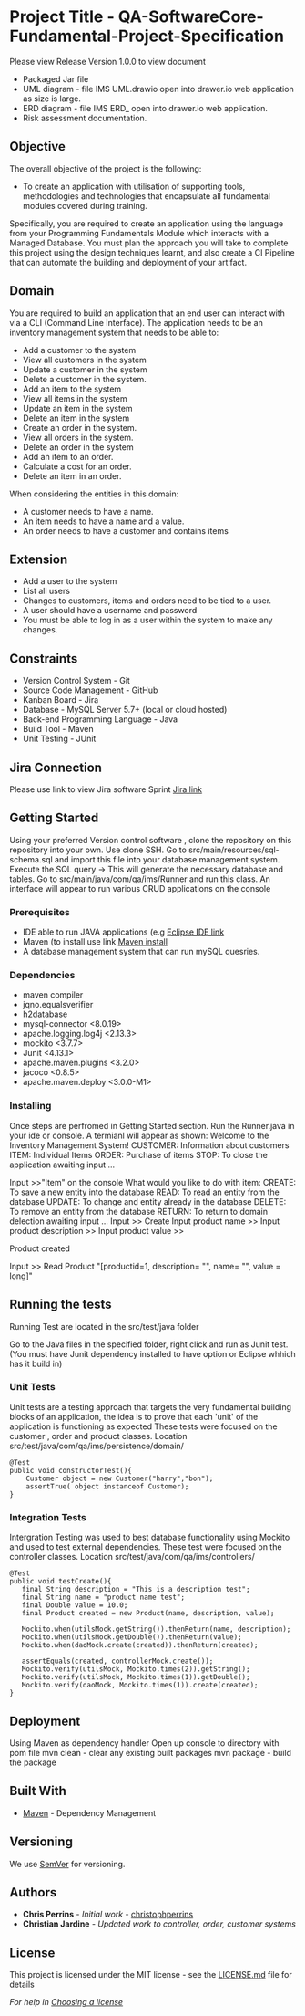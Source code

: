 # Project Title -  QA-SoftwareCore-Fundamental-Project-Specification

Please view Release Version 1.0.0 to view document
* Packaged Jar file
* UML diagram - file IMS UML.drawio open into drawer.io web application as size is large.
* ERD diagram - file IMS ERD_ open into drawer.io web application.
* Risk assessment documentation.

## Objective

The overall objective of the project is the following:

  * To create an application with utilisation of supporting tools, methodologies and technologies that encapsulate all fundamental modules covered during training.

Specifically, you are required to create an application using the language from your Programming Fundamentals Module which interacts with a Managed Database.
You must plan the approach you will take to complete this project using the design techniques learnt, and also create a CI Pipeline that can automate the building and deployment of your artifact.

## Domain
You are required to build an application that an end user can interact with via a CLI (Command Line Interface).
The application needs to be an inventory management system that needs to be able to:

* Add a customer to the system
* View all customers in the system
* Update a customer in the system
* Delete a customer in the system.
* Add an item to the system
* View all items in the system
* Update an item in the system
* Delete an item in the system
* Create an order in the system.
* View all orders in the system.
* Delete an order in the system
* Add an item to an order.
* Calculate a cost for an order.
* Delete an item in an order.

When considering the entities in this domain:
* A customer needs to have a name.
* An item needs to have a name and a value.
* An order needs to have a customer and contains items

## Extension
* Add a user to the system
* List all users
* Changes to customers, items and orders need to be tied to a user.
* A user should have a username and password
* You must be able to log in as a user within the system to make any changes.

## Constraints
* Version Control System - Git
* Source Code Management - GitHub
* Kanban Board - Jira
* Database - MySQL Server 5.7+ (local or cloud hosted)
* Back-end Programming Language - Java
* Build Tool - Maven
* Unit Testing - JUnit

## Jira Connection

Please use link to view Jira software Sprint
[Jira link](https://chrissjard-1995.atlassian.net/jira/software/projects/SCFPS/boards/4)

## Getting Started

Using your preferred Version control software , clone the repository on this repository into your own. Use clone SSH.
Go to src/main/resources/sql-schema.sql and import this file into your database management system. Execute the SQL query -> This will generate the necessary database and tables.
Go to src/main/java/com/qa/ims/Runner and run this class.
An interface will appear to run various CRUD applications on the console

### Prerequisites

* IDE able to run JAVA applications (e.g [Eclipse IDE link](https://www.eclipse.org/downloads/)
* Maven (to install use link [Maven install](https://maven.apache.org/install.html)
* A database management system that can run mySQL quesries. 

### Dependencies
* maven compiler
* jqno.equalsverifier
* h2database
* mysql-connector <8.0.19>
* apache.logging.log4j <2.13.3>
* mockito <3.7.7>
* Junit <4.13.1>
* apache.maven.plugins <3.2.0>
* jacoco <0.8.5>
* apache.maven.deploy <3.0.0-M1>

### Installing

Once steps are perfromed in Getting Started section.
Run the Runner.java in your ide or console.
A termianl will appear as shown:
Welcome to the Inventory Management System!
CUSTOMER: Information about customers
ITEM: Individual Items
ORDER: Purchase of items
STOP: To close the application
awaiting input ...

Input >>"Item" on the console
What would you like to do with item:
CREATE: To save a new entity into the database
READ: To read an entity from the database
UPDATE: To change and entity already in the database
DELETE: To remove an entity from the database
RETURN: To return to domain delection
awaiting input ...
Input >> Create
Input product name >>
Input product description >>
Input product value >>

Product created

Input >> Read
Product "[productid=1, description= "", name= "", value = long]"

 
## Running the tests

Running Test are located in the src/test/java folder

Go to the Java files in the specified folder, right click and run as Junit test. (You must have Junit dependency installed to have option or Eclipse whhich has it build in)

### Unit Tests

Unit tests are a testing approach that targets the very fundamental building blocks of an application, the idea is to prove that each 'unit' of the application is functioning as expected
These tests were focused on the customer , order and product classes.
Location src/test/java/com/qa/ims/persistence/domain/ 

```
@Test 
public void constructorTest(){
    Customer object = new Customer("harry","bon");
    assertTrue( object instanceof Customer);
}
```

### Integration Tests

Intergration Testing was used to best database functionality using Mockito and used to test external dependencies.
These test were focused on the controller classes.
Location src/test/java/com/qa/ims/controllers/

```
@Test 
public void testCreate(){
   final String description = "This is a description test";
   final String name = "product name test";
   final Double value = 10.0;
   final Product created = new Product(name, description, value);
  
   Mockito.when(utilsMock.getString()).thenReturn(name, description);
   Mockito.when(utilsMock.getDouble()).thenReturn(value);
   Mockito.when(daoMock.create(created)).thenReturn(created);

   assertEquals(created, controllerMock.create());
   Mockito.verify(utilsMock, Mockito.times(2)).getString();
   Mockito.verify(utilsMock, Mockito.times(1)).getDouble();
   Mockito.verify(daoMock, Mockito.times(1)).create(created);
}
``` 


## Deployment

Using Maven as dependency handler
Open up console to directory with pom file
mvn clean - clear any existing built packages
mvn package - build the package

## Built With

* [Maven](https://maven.apache.org/) - Dependency Management

## Versioning

We use [SemVer](http://semver.org/) for versioning.

## Authors

* **Chris Perrins** - *Initial work* - [christophperrins](https://github.com/christophperrins)
* **Christian Jardine** - *Updated work to controller, order, customer systems* 
## License

This project is licensed under the MIT license - see the [LICENSE.md](LICENSE.md) file for details 

*For help in [Choosing a license](https://choosealicense.com/)*


